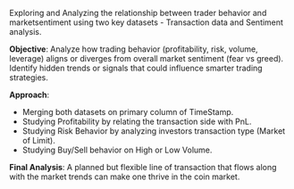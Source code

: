 Exploring and Analyzing the relationship between trader behavior and marketsentiment using two key datasets -  Transaction data and Sentiment analysis.

**Objective**:
Analyze how trading behavior (profitability, risk, volume, leverage) aligns or diverges from overall market sentiment (fear vs greed). Identify hidden trends or signals that could influence smarter trading strategies.

**Approach**:
* Merging both datasets on primary column of TimeStamp.
* Studying Profitability by relating the transaction side with PnL.
* Studying Risk Behavior by analyzing investors transaction type (Market of Limit).
* Studying Buy/Sell behavior on High or Low Volume.

**Final Analysis**:
A planned but flexible line of transaction that flows along with the market trends can make one thrive in the coin market.
